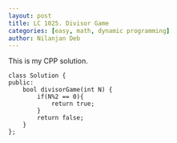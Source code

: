 ```yaml
---
layout: post
title: LC 1025. Divisor Game
categories: [easy, math, dynamic programming]
author: Nilanjan Deb
---
```


This is my CPP solution.

```
class Solution {
public:
    bool divisorGame(int N) {
        if(N%2 == 0){
            return true;
        }
        return false;
    }
};
```